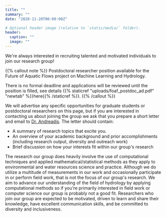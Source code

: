 ```yaml
---
title: ""
summary: ""
date: "2020-11-20T00:00:00Z"

# Optional header image (relative to `static/media/` folder).
header:
  caption: ""
  image: ""
---
```


We're always interested in recruiting talented and motivated individuals to join our research group!


{{% callout note %}}
Postdoctoral researcher position available for the Future of Aquatic Flows project on Machine Learning and Hydrology.

There is no formal deadline and applications will be reviewed until the position is filled, see details {{% staticref "uploads/foaf_postdoc_ad.pdf" "newtab" %}}here{{% /staticref %}}.
{{% /callout %}}

We will advertise any specific opportunities for graduate students or postdoctoral researchers on this page, but if you are interested in contacting us about joining the group we ask that you prepare a short letter and email to [Dr. Andreadis](mailto:kandread@umass.edu). The letter should contain:

  * A summary of research topics that excite you.
  * An overview of your academic background and prior accomplishments (including research output, diversity and outreach work)
  * Brief discussion on how your interests fit within our group's research

The research our group does heavily involve the use of computational techniques and applied mathematical/statistical methods as they apply to environmental and water resources science and practice. Although we do utilize a multitude of measurements in our work and occasionally participate in or perform field work, that is not the focus of our group's research. We aim to advance our understanding of the field of hydrology by applying computational methods so if you're primarily interested in field work or computer science our group is probably not a good fit. Researchers who join our group are expected to be motivated, driven to learn and share their knowledge, have excellent communication skills, and be committed to diversity and inclusiveness.
